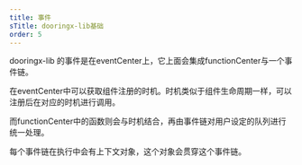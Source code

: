```yaml
---
title: 事件
sTitle: dooringx-lib基础
order: 5
---
```


dooringx-lib 的事件是在eventCenter上，它上面会集成functionCenter与一个事件链。

在eventCenter中可以获取组件注册的时机。时机类似于组件生命周期一样，可以注册后在对应的时机进行调用。

而functionCenter中的函数则会与时机结合，再由事件链对用户设定的队列进行统一处理。

每个事件链在执行中会有上下文对象，这个对象会贯穿这个事件链。